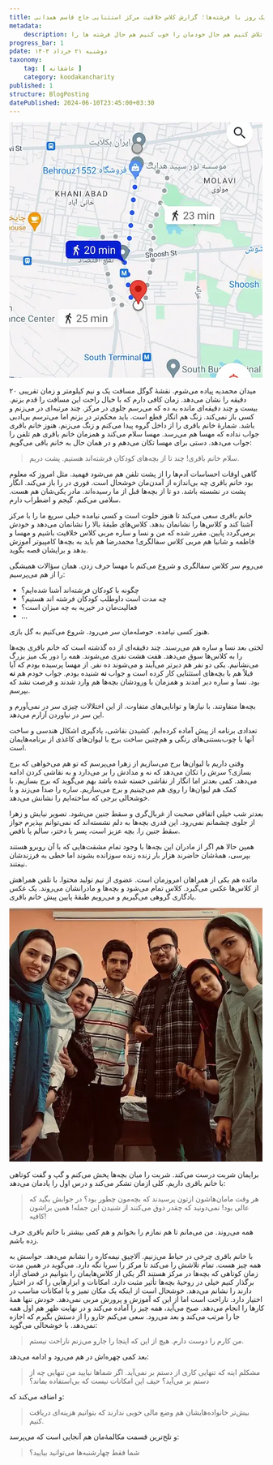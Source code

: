 ```yaml
---
title: یک روز با فرشته‌ها؛ گزارش کلاس خلاقیت مرکز استثنایی حاج قاسم همدانی
metadata: 
    description: به عنوان داوطلب خیریه کودکان فرشته اند کاملاً داوطلبانه آمده‌ایم به مرکز استثنایی حاج قاسم همدانی تا تلاش کنیم هم حال خودمان را خوب کنیم هم حال فرشته ها را
progress_bar: 1
pdate: دوشنبه ۲۱ خرداد ۱۴۰۳
taxonomy:
    tag: [ عاشقانه ]
    category: koodakancharity
published: 1
structure: BlogPosting
datePublished: 2024-06-10T23:45:00+03:30
---
```



![ ب ](e2.webp)
<!--
<div class="align-center">
Generated by <a href="https://www.bing.com/images/create/a-tired-boy-with-his-head-on-his-desk2c-alone-and-w/1-665600a4c07447cab5ccad973f402141?id=KKPJsOo4KsTMs41Fccdfmw%3D%3D&view=detailv2&idpp=genimg&noidpclose=1&thId=OIG2.kH.YxjNHkZpJ1Z7nXYZM&FORM=SYDBIC&ssp=1&safesearch=moderate&setlang=en&cc=XL&PC=SANSAAND">Microsoft Copilot</a>
</div>
-->
میدان محمدیه پیاده می‌شوم. نقشهٔ گوگل مسافت یک و نیم کیلومتر و زمان تقریبی ۲۰ دقیقه را نشان می‌دهد. زمان کافی دارم که با خیال راحت این مسافت را قدم بزنم. بیست و چند دقیقه‌ای مانده به ده که می‌رسم جلوی در مرکز. چند مرتبه‌ای در می‌زنم و کسی باز نمی‌کند. زنگ هم انگار قطع است. باید محکم‌تر در بزنم اما می‌ترسم بی‌ادبی باشد. شمارهٔ خانم باقری را از داخل گروه پیدا می‌کنم و زنگ می‌زنم. هنوز خانم باقری جواب نداده که مهسا هم می‌رسد. مهسا سلام می‌کند و همزمان خانم باقری هم تلفن را جواب می‌دهد. دستی برای مهسا تکان می‌دهم و در همان حال به خانم باقی می‌گویم:

> سلام خانم باقری! چند تا از بچه‌های کودکان فرشته‌اند هستیم. پشت دریم.

گاهی اوقات احساسات آدم‌ها را از پشت تلفن هم می‌شود فهمید. مثل امروز که معلوم بود خانم باقری چه بی‌اندازه از آمدن‌مان خوشحال است. فوری در را باز می‌کند. انگار پشت در نشسته باشد. دو تا از بچه‌ها قبل از ما رسیده‌اند. مادر یکی‌شان هم هست. سلامی می‌کنم. گیجم و اضطراب دارم.

خانم باقری سعی می‌کند تا هنوز خلوت است و کسی نیامده خیلی سریع ما را با مرکز آشنا کند و کلاس‌ها را نشانمان بدهد. کلاس‌های طبقه‌ٔ بالا را نشانمان می‌دهد و خودش برمی‌گردد پایین. مقرر شده که من و نسا و ساره مربی کلاس خلاقیت باشیم و مهسا و فاطمه و شانیا هم مربی کلاس سفالگری! محمدرضا هم باید به بچه‌ها کامپیوتر آموزش بدهد و برایشان قصه بگوید. 

می‌روم سر کلاس سفالگری و شروع می‌کنم با مهسا حرف زدن. همان سؤالات همیشگی را از هم می‌پرسیم:
- چگونه با کودکان فرشته‌اند آشنا شده‌ایم؟
- چه مدت است داوطلب کودکان فرشته اند هستیم؟
- فعالیت‌مان در خیریه به چه میزان است؟
-  ...

هنوز کسی نیامده. حوصله‌مان سر می‌رود. شروع می‌کنیم به گل بازی.

لختی بعد نسا و ساره هم می‌رسند. چند دقیقه‌ای از ده گذشته است که خانم باقری بچه‌ها را به کلاس‌ها سوق می‌دهد. هفت هشت نفری می‌شوند. همه را دور یک میز بزرگ می‌نشانیم. یکی دو نفر هم دیرتر می‌آیند و می‌شوند ده نفر. از مهسا پرسیده بودم که آیا قبلاً هم با بچه‌های استثنایی کار کرده است و جواب **نه** شنیده بودم. جواب خودم هم **نه** بود. نسا و ساره دیر آمدند و همزمان با ورودشان بچه‌ها هم وارد شدند و فرصت نشد که بپرسم. 

بچه‌ها متفاوتند. با نیازها و توانایی‌های متفاوت. از این اختلالات چیزی سر در نمی‌آورم و این سر در نیاوردن آزارم می‌دهد.

تعدادی برنامه از پیش آماده کرده‌ایم. کشیدن نقاشی، یادگیری اشکال هندسی و ساخت آنها با چوب‌بستنی‌های رنگی و هم‌چنین ساخت برج با لیوان‌های کاغذی از برنامه‌هایمان است. 

وقتی داریم با لیوان‌ها برج می‌سازیم از زهرا می‌پرسم که تو هم می‌خواهی که برج بسازی؟ سرش را تکان می‌دهد که نه و مدادش را بر می‌دارد و به نقاشی کردن ادامه می‌دهد. کمی بعدتر اما انگار از نقاشی خسته شده باشد بهم می‌گوید که  برج بسازیم. با کمک هم لیوان‌ها را روی هم می‌چینیم و برج می‌سازیم. ساره را صدا می‌زند و با خوشحالی برجی که ساخته‌ایم را نشانش می‌دهد.

بعدتر شب خیلی اتفاقی صحبت از غربال‌گری و سقط جنین می‌شود. تصویر نیایش و زهرا از جلوی چشمانم نمی‌رود. این قدری بچه‌ها به دلم نشسته‌اند که نمی‌توانم بپذیرم جواز سقط جنین را. بچه عزیز است، پسر یا دختر، سالم یا ناقص.

 همین حالا هم اگر از مادران این بچه‌ها با وجود تمام مشقت‌هایی که با آن روبرو هستند بپرسی، همهٔ‌شان حاضرند هزار بار زنده زنده سوزانده بشوند اما خطی به فرزندشان نیفتند. 

مائده هم یکی از همراهان امروزمان است. عضوی از تیم تولید محتوا. با تلفن همراهش از کلاس‌ها عکس می‌گیرد. کلاس تمام می‌شود و بچه‌ها و مادرانشان می‌روند. یک عکس یادگاری گروهی می‌گیریم و می‌رویم طبقهٔ پایین پیش خانم باقری. 

![ ب ](e1.webp)

برایمان شربت درست می‌کند. شربت را میان بچه‌ها پخش می‌کنم و گپ و گفت کوتاهی با خانم باقری داریم. کلی ازمان تشکر می‌کند و درس اول را یادمان می‌دهد:

> هر وقت مامان‌‌هاشون ازتون پرسیدند که بچه‌مون چطور بود؟ در جوابش بگید که عالی بود! نمی‌دونید که چقدر ذوق می‌کنند از شنیدن این جمله! همین براشون کافیه!

همه می‌روند. من می‌مانم تا هم نمازم را بخوانم و هم کمی بیشتر با خانم باقری حرف زده باشم. 

با خانم باقری چرخی در حیاط می‌زنیم. آلاچیق نیمه‌کاره را نشانم می‌دهد. حواسش به همه چیز هست. تمام تلاشش را می‌کند تا مرکز را سرپا نگه دارد. می‌گوید در همین مدت زمان کوتاهی که بچه‌ها در مرکز هستند اگر یکی از کلاس‌هایمان را بتوانیم در فضای آزاد برگذار کنیم خیلی در روحیهٔ بچه‌ها تأثیر مثبت دارد. امکانات و ابزارهایی را که در اختیار دارند را نشانم می‌دهد. خوشحال است از اینکه یک مکان تمیز و با امکانات مناسب در اختیار دارد. ناراحت است اما از این که آموزش و پرورش مربی نمی‌دهد. خودش تنها همهٔ‌ کارها را انجام می‌دهد. صبح می‌آید، همه چیز را آماده می‌کند و در نهایت ظهر هم اول همه جا را مرتب می‌کند و بعد می‌رود. سعی می‌کنم جارو را از دستش بگیرم که اجازه نمی‌دهد. با خوشحالی می‌گوید:

> من کارم را دوست دارم. هیچ از این که اینجا را جارو می‌زنم ناراحت نیستم. 

بعد کمی چهره‌اش در هم می‌رود و ادامه می‌دهد:

> مشکلم اینه که تنهایی کاری از دستم بر نمی‌آید. اگر شماها نیایید من تنهایی چه از دستم بر می‌آید؟ حیف این امکانات نیست که بی‌استفاده بماند؟

و اضافه می‌کند که:

> بیش‌تر خانواده‌هایشان هم وضع مالی خوبی ندارند که بتوانیم هزینه‌ای دریافت کنیم.

و تلخ‌ترین قسمت مکالمهٔ‌مان هم آنجایی است که می‌پرسد:

> شما فقط چهارشنبه‌ها می‌توانید بیایید؟